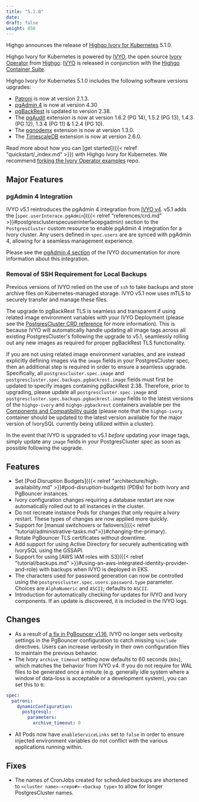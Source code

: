 ```yaml
---
title: "5.1.0"
date:
draft: false
weight: 850
---
```


Highgo announces the release of [Highgo Ivory for Kubernetes](https://www.crunchydata.com/products/highgo-ivorysql-for-kubernetes/) 5.1.0.

Highgo Ivory for Kubernetes is powered by [IVYO](https://github.com/Highgo/ivory-operator), the open source [Ivory Operator](https://github.com/Highgo/ivory-operator) from [Highgo](https://www.crunchydata.com). [IVYO](https://github.com/Highgo/ivory-operator) is released in conjunction with the [Highgo Container Suite](https://github.com/Highgo/container-suite).

Highgo Ivory for Kubernetes 5.1.0 includes the following software versions upgrades:

- [Patroni](https://patroni.readthedocs.io/) is now at version 2.1.3.
- [pgAdmin 4](https://www.pgadmin.org/) is now at version 4.30
- [pgBackRest](https://pgbackrest.org/) is updated to version 2.38.
- The [pgAudit](https://github.com/pgaudit/pgaudit) extension is now at version 1.6.2 (PG 14), 1.5.2 (PG 13), 1.4.3 (PG 12), 1.3.4 (PG 11) & 1.2.4 (PG 10).
- The [pgnodemx](https://github.com/Highgo/pgnodemx) extension is now at version 1.3.0.
- The [TimescaleDB](https://github.com/timescale/timescaledb) extension is now at version 2.6.0.

Read more about how you can [get started]({{< relref "quickstart/_index.md" >}}) with Highgo Ivory for Kubernetes. We recommend [forking the Ivory Operator examples](https://github.com/Highgo/ivory-operator-examples/fork) repo.

## Major Features

### pgAdmin 4 Integration

IVYO v5.1 reintroduces the pgAdmin 4 integration from [IVYO v4](https://access.crunchydata.com/documentation/ivory-operator/4.7.5/architecture/pgadmin4/). v5.1 adds the [`spec.userInterace.pgAdmin`]({{< relref "references/crd.md" >}}#postgresclusterspecuserinterfacepgadmin) section to the `PostgresCluster` custom resource to enable pgAdmin 4 integration for a Ivory cluster. Any users defined in `spec.users` are are synced with pgAdmin 4, allowing for a seamless management experience.

Please see the [pgAdmin 4 section](https://access.crunchydata.com/documentation/ivory-operator/v5/architecture/pgadmin4/) of the IVYO documentation for more information about this integration.

### Removal of SSH Requirement for Local Backups

Previous versions of IVYO relied on the use of `ssh` to take backups and store archive files on Kubernetes-managed storage. IVYO v5.1 now uses mTLS to securely transfer and manage these files.

The upgrade to pgBackRest TLS is seamless and transparent if using related image environment variables with your IVYO Deployment (please see the [PostgresCluster CRD reference](https://access.crunchydata.com/documentation/ivory-operator/v5/references/crd/) for more information).  This is because IVYO will automatically handle updating all image tags across all existing PostgresCluster's following the upgrade to v5.1, seamlessly rolling out any new images as required for proper pgBackRest TLS functionality.

If you are not using related image environment variables, and are instead explicitly defining images via the `image` fields in your PostgresCluster spec, then an additional step is required in order to ensure a seamless upgrade.  Specifically, all `postgrescluster.spec.image` and `postgrescluster.spec.backups.pgbackrest.image` fields must first be updated to specify images containing pgBackRest 2.38.  Therefore, prior to upgrading, please update all `postgrescluster.spec.image` and `postgrescluster.spec.backups.pgbackrest.image` fields to the latest versions of the `highgo-ivory` and `highgo-pgbackrest` containers available per the [Components and Compatibility guide](https://access.crunchydata.com/documentation/ivory-operator/v5/references/components/) (please note that the `highgo-ivory` container should be updated to the latest version available for the major version of IvorySQL currently being utilized within a cluster).

In the event that IVYO is upgraded to v5.1 _before_ updating your image tags, simply update any `image` fields in your PostgresCluster spec as soon as possible following the upgrade.

## Features

- Set [Pod Disruption Budgets]({{< relref "architecture/high-availability.md" >}}#pod-disruption-budgets) (PDBs) for both Ivory and PgBouncer instances.
- Ivory configuration changes requiring a database restart are now automatically rolled out to all instances in the cluster.
- Do not recreate instance Pods for changes that only require a Ivory restart. These types of changes are now applied more quickly.
- Support for [manual switchovers or failovers]({{< relref "tutorial/administrative-tasks.md">}}#changing-the-primary).
- Rotate PgBouncer TLS certificates without downtime.
- Add support for using Active Directory for securely authenticating with IvorySQL using the GSSAPI.
- Support for using [AWS IAM roles with S3]({{< relref "tutorial/backups.md" >}}#using-an-aws-integrated-identity-provider-and-role) with backups when IVYO is deployed in EKS.
- The characters used for password generation can now be controlled using the `postgrescluster.spec.users.password.type` parameter. Choices are `AlphaNumeric` and `ASCII`; defaults to `ASCII`.
- Introduction for automatically checking for updates for IVYO and Ivory components. If an update is discovered, it is included in the IVYO logs.

## Changes

- As a result of [a fix in PgBouncer v1.16](https://github.com/libusual/libusual/commit/ab960074cb7a), IVYO no longer sets verbosity settings in the PgBouncer configuration to catch missing `%include` directives.  Users can increase verbosity in their own configuration files to maintain the previous behavior.
- The Ivory `archive_timeout` setting now defaults to 60 seconds (`60s`), which matches the behavior from IVYO v4. If you do not require for WAL files to be generated once a minute (e.g. generally idle system where a window of data-loss is acceptable or a development system), you can set this to `0`:

```yaml
spec:
  patroni:
    dynamicConfiguration:
      postgresql:
        parameters:
          archive_timeout: 0
```
- All Pods now have `enableServiceLinks` set to `false` in order to ensure injected environment variables do not conflict with the various applications running within.

## Fixes

- The names of CronJobs created for scheduled backups are shortened to `<cluster name>-<repo#>-<backup type>` to allow for longer PostgresCluster names.
